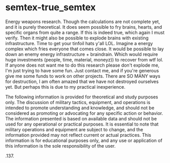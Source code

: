 # semtex-true_semtex
Energy weapons research.
Though the calculations are not complete yet, and it is purely theoretical. It does seem possible to fry brains, hearts, and specific organs from quite a range. If this is indeed true, which again I must verify. Then it might also be possible to explode brains with existing infrastructure. Time to get your tinfoil hats y'all LOL. Imagine a energy complex which fries everyone that comes close. It would be possible to lay down an enemy energy infrastructure + braindrain. Which would require huge investments (people, time, material, moneyz)) to recover from wtf lol.
If anyone does not want me to do this research please don't explode me, I'm just trying to have some fun. Just contact me, and if you're generous give me some funds to work on other projects.
There are SO MANY ways for destruction, I am often amazed that we have not destroyed ourselves yet. But perhaps this is due to my practical inexperience.

The following information is provided for theoretical and study purposes only. The discussion of military tactics, equipment, and operations is intended to promote understanding and knowledge, and should not be considered as promoting or advocating for any specific action or behavior. The information presented is based on available data and should not be used for any operational or practical purposes. It is essential to note that military operations and equipment are subject to change, and the information provided may not reflect current or actual practices. This information is for educational purposes only, and any use or application of this information is the sole responsibility of the user.


.137.
